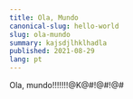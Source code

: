 ```yaml
---
title: Ola, Mundo
canonical-slug: hello-world
slug: ola-mundo
summary: kajsdjlhklhadla
published: 2021-08-29
lang: pt
---
```


Ola, mundo!!!!!!!@K@#!@#!@#
